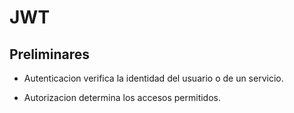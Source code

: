 # JWT

## Preliminares

- Autenticacion verifica la identidad del usuario o de un servicio.

- Autorizacion determina los accesos permitidos.
